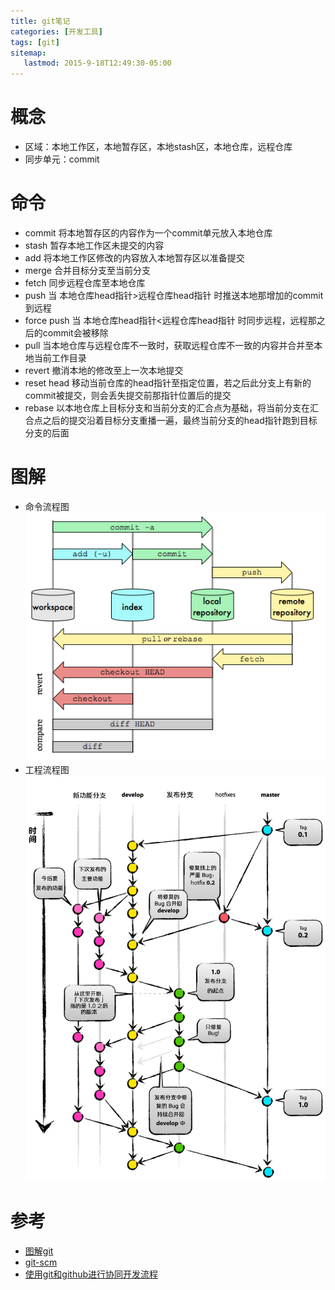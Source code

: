 ```yaml
---
title: git笔记
categories: [开发工具]
tags: [git]
sitemap:
   lastmod: 2015-9-18T12:49:30-05:00
---
```



# 概念
 * 区域：本地工作区，本地暂存区，本地stash区，本地仓库，远程仓库
 * 同步单元：commit


# 命令
 * commit
  将本地暂存区的内容作为一个commit单元放入本地仓库
 * stash
  暂存本地工作区未提交的内容
 * add
  将本地工作区修改的内容放入本地暂存区以准备提交
 * merge
  合并目标分支至当前分支
 * fetch
  同步远程仓库至本地仓库
 * push
  当 本地仓库head指针>远程仓库head指针 时推送本地那增加的commit到远程
 * force push
  当 本地仓库head指针<远程仓库head指针 时同步远程，远程那之后的commit会被移除
 * pull
  当本地仓库与远程仓库不一致时，获取远程仓库不一致的内容并合并至本地当前工作目录
 * revert
  撤消本地的修改至上一次本地提交
 * reset head
  移动当前仓库的head指针至指定位置，若之后此分支上有新的commit被提交，则会丢失提交前那指针位置后的提交
 * rebase
  以本地仓库上目标分支和当前分支的汇合点为基础，将当前分支在汇合点之后的提交沿着目标分支重播一遍，最终当前分支的head指针跑到目标分支的后面


# 图解
 * 命令流程图
  ![命令流程图](/post_file/2015-9-18-git-note/git-workflow.png)
 * 工程流程图
  ![工程流程图](/post_file/2015-9-18-git-note/git-team-flow.jpg)


# 参考
 * [图解git](http://kb.cnblogs.com/page/148351/)
 * [git-scm](http://git-scm.com/book/zh/v2)
 * [使用git和github进行协同开发流程](http://livoras.com/post/28)